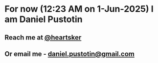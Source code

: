# For now (12:23 AM on  1-Jun-2025) I am Daniel Pustotin
## Reach me at [@heartsker](https://t.me/heartsker)
## Or email me - daniel.pustotin@gmail.com
